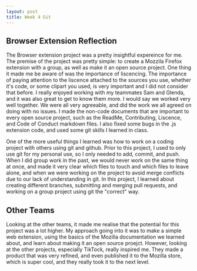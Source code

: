 ```yaml
---
layout: post
title: Week 4 Git
---
```


## Browser Extension Reflection

The Browser extension project was a pretty insightful expereince for me. The premise of the project was pretty simple: to create a Mozzila Firefox extension with a group, as well as make it an open source project. One thing it made me be aware of was the importance of liscencing. The importance of paying attention to the liscence attached to the sources you use, whether it's code, or some clipart you used, is very important and I did not consider that before. I really enjoyed working with my teammates Sam and Glenda, and it was also great to get to know them more. I would say we worked very well together. We were all very agreeable, and did the work we all agreed on doing with no issues. I made the non-code documents that are important to every open source project, such as the ReadMe, Contributing, Liscence, and Code of Conduct markdown files. I also fixed some bugs in the .js extension code, and used some git skills I learned in class. 
<!--more-->

One of the more useful things I learned was how to work on a coding project with others using git and github. Prior to this project, I used to only use git for my personal use, so I only needed to add, commit, and push. When I did group work in the past, we would never work on the same thing at once, and made it very clear which files to touch and which files to leave alone, and when we were working on the project to avoid merge conflicts due to our lack of understanding in git. In this project, I learned about creating different branches, submitting and merging pull requests, and working on a group project using git the "correct" way. 

## Other Teams

Looking at the other teams, it made me realise that the potential for this project was a lot higher. My approach going into it was to make a simple web extension, using the basics of the Mozilla documentation we learned about, and learn about making it an open source proejct. However, looking at the other projects, especially TikTock, really inspired me. They made a product that was very refined, and even published it to the Mozilla store, which is super cool, and they really took it to the next level. 

